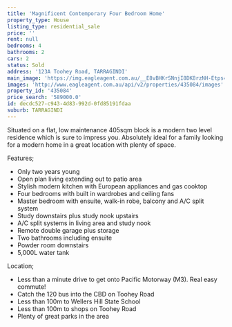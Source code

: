 ```yaml
---
title: 'Magnificent Contemporary Four Bedroom Home'
property_type: House
listing_type: residential_sale
price: ''
rent: null
bedrooms: 4
bathrooms: 2
cars: 2
status: Sold
address: '123A Toohey Road, TARRAGINDI'
main_image: 'https://img.eagleagent.com.au/__E8vBHKrSNnjI8DK8rzNH-Etps=/1280x854/smart/https://s3-us-west-2.amazonaws.com/eagleagent-orig/images/6820332/109006561-image-M.jpg'
images: 'http://www.eagleagent.com.au/api/v2/properties/435084/images'
property_id: '435084'
price_search: '589000.0'
id: decdc527-c943-4d83-992d-0fd85191fdaa
suburb: TARRAGINDI
---
```

Situated on a flat, low maintenance 405sqm block is a modern two level residence which is sure to impress you. Absolutely ideal for a family looking for a modern home in a great location with plenty of space.

Features;
*  Only two years young
*  Open plan living extending out to patio area
*  Stylish modern kitchen with European appliances and gas cooktop
*  Four bedrooms with built in wardrobes and ceiling fans
*  Master bedroom with ensuite, walk-in robe, balcony and A/C split system
*  Study downstairs plus study nook upstairs
*  A/C split systems in living area and study nook
*  Remote double garage plus storage
*  Two bathrooms including ensuite
*  Powder room downstairs
*  5,000L water tank

Location;
*  Less than a minute drive to get onto Pacific Motorway (M3). Real easy commute!
*  Catch the 120 bus into the CBD on Toohey Road
*  Less than 100m to Wellers Hill State School
*  Less than 100m to shops on Toohey Road
*  Plenty of great parks in the area